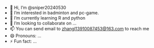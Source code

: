 - 👋 Hi, I’m @sniper20240530
- 👀 I’m interested in badminton and pc-game. 
- 🌱 I’m currently learning R and python
- 💞️ I’m looking to collaborate on ...
- 📫 You can send email to zhangl13910087453@163.com to reach me 
- 😄 Pronouns: ...
- ⚡ Fun fact: ...

<!---
sniper20240530/sniper20240530 is a ✨ special ✨ repository because its `README.md` (this file) appears on your GitHub profile.
You can click the Preview link to take a look at your changes.
--->
